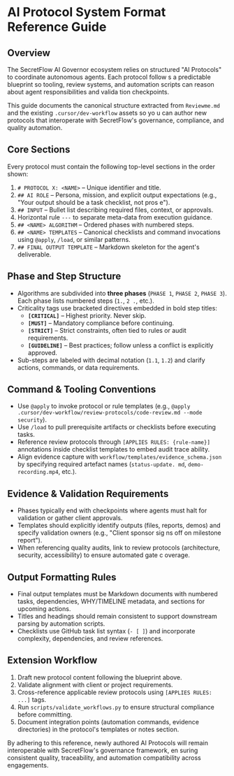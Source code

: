 # AI Protocol System Format Reference Guide

## Overview

The SecretFlow AI Governor ecosystem relies on structured "AI Protocols" to coordinate autonomous agents. Each protocol follow
s a predictable blueprint so tooling, review systems, and automation scripts can reason about agent responsibilities and valida
tion checkpoints.

This guide documents the canonical structure extracted from `Reviewme.md` and the existing `.cursor/dev-workflow` assets so yo
u can author new protocols that interoperate with SecretFlow's governance, compliance, and quality automation.

## Core Sections

Every protocol must contain the following top-level sections in the order shown:

1.  `# PROTOCOL X: <NAME>` – Unique identifier and title.
2.  `## AI ROLE` – Persona, mission, and explicit output expectations (e.g., "Your output should be a task checklist, not pros
e").
3.  `## INPUT` – Bullet list describing required files, context, or approvals.
4.  Horizontal rule `---` to separate meta-data from execution guidance.
5.  `## <NAME> ALGORITHM` – Ordered phases with numbered steps.
6.  `## <NAME> TEMPLATES` – Canonical checklists and command invocations using `@apply`, `/load`, or similar patterns.
7.  `## FINAL OUTPUT TEMPLATE` – Markdown skeleton for the agent's deliverable.

## Phase and Step Structure

- Algorithms are subdivided into **three phases** (`PHASE 1`, `PHASE 2`, `PHASE 3`). Each phase lists numbered steps (`1.`, `2
.`, etc.).
- Criticality tags use bracketed directives embedded in bold step titles:
  - **`[CRITICAL]`** – Highest priority. Never skip.
  - **`[MUST]`** – Mandatory compliance before continuing.
  - **`[STRICT]`** – Strict constraints, often tied to rules or audit requirements.
  - **`[GUIDELINE]`** – Best practices; follow unless a conflict is explicitly approved.
- Sub-steps are labeled with decimal notation (`1.1`, `1.2`) and clarify actions, commands, or data requirements.

## Command & Tooling Conventions

- Use `@apply` to invoke protocol or rule templates (e.g., `@apply .cursor/dev-workflow/review-protocols/code-review.md --mode
 security`).
- Use `/load` to pull prerequisite artifacts or checklists before executing tasks.
- Reference review protocols through `[APPLIES RULES: {rule-name}]` annotations inside checklist templates to embed audit trace
ability.
- Align evidence capture with `workflow/templates/evidence_schema.json` by specifying required artefact names (`status-update.
md`, `demo-recording.mp4`, etc.).

## Evidence & Validation Requirements

- Phases typically end with checkpoints where agents must halt for validation or gather client approvals.
- Templates should explicitly identify outputs (files, reports, demos) and specify validation owners (e.g., "Client sponsor sig
ns off on milestone report").
- When referencing quality audits, link to review protocols (architecture, security, accessibility) to ensure automated gate c
overage.

## Output Formatting Rules

- Final output templates must be Markdown documents with numbered tasks, dependencies, WHY/TIMELINE metadata, and sections for
 upcoming actions.
- Titles and headings should remain consistent to support downstream parsing by automation scripts.
- Checklists use GitHub task list syntax (`- [ ]`) and incorporate complexity, dependencies, and review references.

## Extension Workflow

1.  Draft new protocol content following the blueprint above.
2.  Validate alignment with client or project requirements.
3.  Cross-reference applicable review protocols using `[APPLIES RULES: ...]` tags.
4.  Run `scripts/validate_workflows.py` to ensure structural compliance before committing.
5.  Document integration points (automation commands, evidence directories) in the protocol's templates or notes section.

By adhering to this reference, newly authored AI Protocols will remain interoperable with SecretFlow's governance framework, en
suring consistent quality, traceability, and automation compatibility across engagements.

